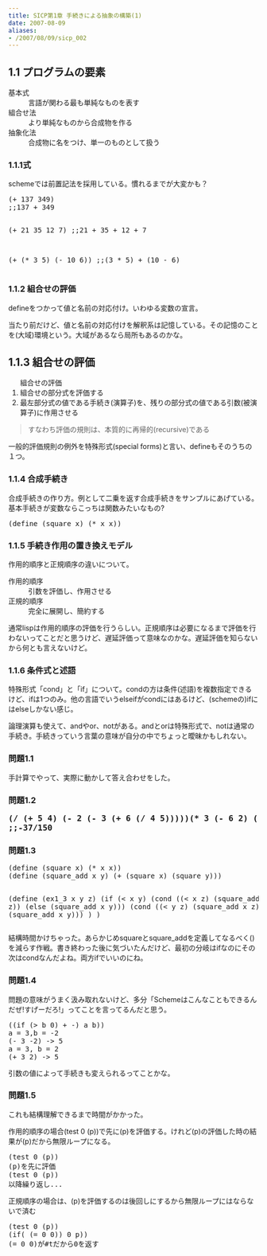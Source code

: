 ```yaml
---
title: SICP第1章 手続きによる抽象の構築(1)
date: 2007-08-09
aliases:
- /2007/08/09/sicp_002
---
```

<h2>1.1 プログラムの要素</h2>
<dl> <dt>基本式</dt> <dd>言語が関わる最も単純なものを表す</dd> <dt>組合せ法</dt> <dd>より単純なものから合成物を作る</dd> <dt>抽象化法</dt> <dd>合成物に名をつけ、単一のものとして扱う</dd> </dl>
<h3>1.1.1式</h3>
schemeでは前置記法を採用している。慣れるまでが大変かも？
<pre lang="scheme">
(+ 137 349)
;;137 + 349

(+ 21 35 12 7)
;;21 + 35 + 12 + 7

(+ (* 3 5) (- 10 6))
;;(3 * 5) + (10 - 6)</pre>
<h3>1.1.2 組合せの評価</h3>
defineをつかって値と名前の対応付け。いわゆる変数の宣言。

当たり前だけど、値と名前の対応付けを解釈系は記憶している。その記憶のことを(大域)環境という。大域があるなら局所もあるのかな。
<h2>1.1.3 組合せの評価</h2>
<ol> 組合せの評価
	<li>組合せの部分式を評価する</li>
	<li>最左部分式の値である手続き(演算子)を、残りの部分式の値である引数(被演算子)に作用させる</li>
</ol>
<blockquote> すなわち評価の規則は、本質的に再帰的(recursive)である</blockquote>
一般的評価規則の例外を特殊形式(special forms)と言い、defineもそのうちの１つ。
<h3>1.1.4 合成手続き</h3>
合成手続きの作り方。例として二乗を返す合成手続きをサンプルにあげている。基本手続きが変数ならこっちは関数みたいなもの?
<pre lang="scheme">
(define (square x) (* x x))</pre>
<h3>1.1.5 手続き作用の置き換えモデル</h3>
作用的順序と正規順序の違いについて。

<dl> <dt>作用的順序</dt> <dd>引数を評価し、作用させる</dd> <dt>正規的順序</dt> <dd>完全に展開し、簡約する</dd> </dl>通常lispは作用的順序の評価を行うらしい。正規順序は必要になるまで評価を行わないってことだと思うけど、遅延評価って意味なのかな。遅延評価を知らないから何とも言えないけど。
<h3>1.1.6 条件式と述語</h3>
特殊形式「cond」と「if」について。condの方は条件(述語)を複数指定できるけど、ifは1つのみ。他の言語でいうelseifがcondにはあるけど、(schemeの)ifにはelseしかない感じ。

論理演算も使えて、andやor、notがある。andとorは特殊形式で、notは通常の手続き。手続きっていう言葉の意味が自分の中でちょっと曖昧かもしれない。
<h3>問題1.1</h3>
手計算でやって、実際に動かして答え合わせをした。
<h3>問題1.2
<pre lang="scheme">
(/ (+ 5 4) (- 2 (- 3 (+ 6 (/ 4 5)))))(* 3 (- 6 2) (- 2 7)))
;;-37/150</pre>
</h3>
<h3>問題1.3</h3>
<pre lang="scheme">
(define (square x) (* x x))
(define (square_add x y) (+ (square x) (square y)))

(define (ex1_3 x y z)
  (if (&lt; x y)
    (cond ((&lt; x z) (square_add y z))
              (else (square_add x y)))
    (cond ((&lt; y z) (square_add x z))
              (else (square_add x y)))
  )
)</pre>
結構時間かけちゃった。あらかじめsquareとsquare_addを定義してなるべく()を減らす作戦。書き終わった後に気づいたんだけど、最初の分岐はifなのにその次はcondなんだよね。両方ifでいいのにね。
<h3>問題1.4</h3>
問題の意味がうまく汲み取れないけど、多分「Schemeはこんなこともできるんだぜ!すげーだろ!」ってことを言ってるんだと思う。
<pre lang="scheme">
((if (&gt; b 0) + -) a b))
a = 3,b = -2
(- 3 -2) -&gt; 5
a = 3, b = 2
(+ 3 2) -&gt; 5</pre>
引数の値によって手続きも変えられるってことかな。
<h3>問題1.5</h3>
これも結構理解できるまで時間がかかった。

作用的順序の場合(test 0 (p))で先に(p)を評価する。けれど(p)の評価した時の結果が(p)だから無限ループになる。
<pre lang="scheme">
(test 0 (p))
(p)を先に評価
(test 0 (p))
以降繰り返し...</pre>
正規順序の場合は、(p)を評価するのは後回しにするから無限ループにはならないで済む
<pre lang="scheme">
(test 0 (p))
(if( (= 0 0)) 0 p))
(= 0 0)が#tだから0を返す</pre>